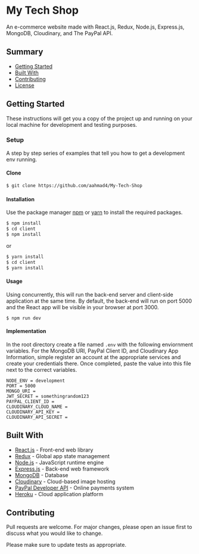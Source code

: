 # My Tech Shop

An e-commerce website made with React.js, Redux, Node.js, Express.js, MongoDB, Cloudinary, and The PayPal API.

## Summary

- [Getting Started](#getting-started)
- [Built With](#built-with)
- [Contributing](#contributing)
- [License](#license)

## Getting Started

These instructions will get you a copy of the project up and running on your local machine for development and testing purposes.

### Setup

A step by step series of examples that tell you how to get a development env running.

#### Clone

```sh
$ git clone https://github.com/aahmad4/My-Tech-Shop
```

#### Installation

Use the package manager [npm](https://www.npmjs.com/) or [yarn](https://yarnpkg.com/) to install the required packages.

```sh
$ npm install
$ cd client
$ npm install
```

or

```sh
$ yarn install
$ cd client
$ yarn install
```

#### Usage

Using concurrently, this will run the back-end server and client-side application at the same time. By default, the back-end will run on port 5000 and the React app will be visible in your browser at port 3000.

```
$ npm run dev
```

#### Implementation

In the root directory create a file named `.env` with the following enviornment variables. For the MongoDB URI, PayPal Client ID, and Cloudinary App Information, simple register an account at the appropriate services and create your credentials there. Once completed, paste the value into this file next to the correct variables.

```env
NODE_ENV = development
PORT = 5000
MONGO_URI =
JWT_SECRET = somethingrandom123
PAYPAL_CLIENT_ID =
CLOUDINARY_CLOUD_NAME =
CLOUDINARY_API_KEY =
CLOUDINARY_API_SECRET =
```

## Built With

- [React.js](https://reactjs.org/) - Front-end web library
- [Redux](https://redux.js.org/) - Global app state management
- [Node.js](https://nodejs.org/) - JavaScript runtime engine
- [Express.js](https://expressjs.com/) - Back-end web framework
- [MongoDB](https://www.mongodb.com/) - Database
- [Cloudinary](https://cloudinary.com/) - Cloud-based image hosting
- [PayPal Developer API](https://developer.paypal.com/) - Online payments system
- [Heroku](https://www.heroku.com/) - Cloud application platform

## Contributing

Pull requests are welcome. For major changes, please open an issue first to discuss what you would like to change.

Please make sure to update tests as appropriate.

